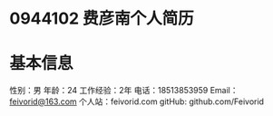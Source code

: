 0944102  费彦南个人简历
=====

<h1>基本信息</h1>

性别：男
年龄：24
工作经验：2年
电话：18513853959
Email：feivorid@163.com
个人站：feivorid.com
gitHub: github.com/Feivorid







